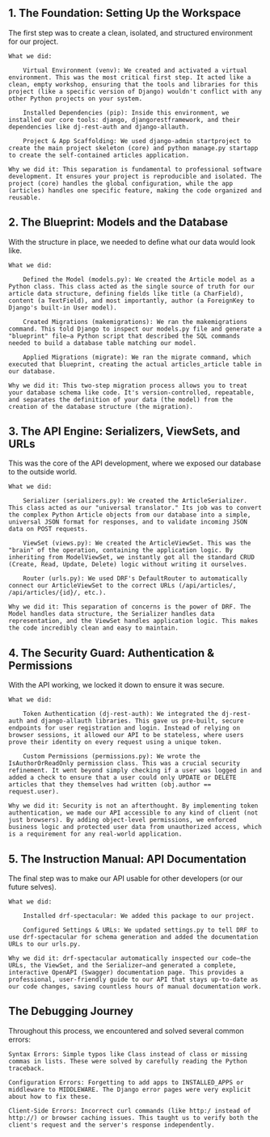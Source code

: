 ## 1. The Foundation: Setting Up the Workspace

The first step was to create a clean, isolated, and structured environment for our project.

    What we did:

        Virtual Environment (venv): We created and activated a virtual environment. This was the most critical first step. It acted like a clean, empty workshop, ensuring that the tools and libraries for this project (like a specific version of Django) wouldn't conflict with any other Python projects on your system.

        Installed Dependencies (pip): Inside this environment, we installed our core tools: django, djangorestframework, and their dependencies like dj-rest-auth and django-allauth.

        Project & App Scaffolding: We used django-admin startproject to create the main project skeleton (core) and python manage.py startapp to create the self-contained articles application.

    Why we did it: This separation is fundamental to professional software development. It ensures your project is reproducible and isolated. The project (core) handles the global configuration, while the app (articles) handles one specific feature, making the code organized and reusable.

## 2. The Blueprint: Models and the Database

With the structure in place, we needed to define what our data would look like.

    What we did:

        Defined the Model (models.py): We created the Article model as a Python class. This class acted as the single source of truth for our article data structure, defining fields like title (a CharField), content (a TextField), and most importantly, author (a ForeignKey to Django's built-in User model).

        Created Migrations (makemigrations): We ran the makemigrations command. This told Django to inspect our models.py file and generate a "blueprint" file—a Python script that described the SQL commands needed to build a database table matching our model.

        Applied Migrations (migrate): We ran the migrate command, which executed that blueprint, creating the actual articles_article table in our database.

    Why we did it: This two-step migration process allows you to treat your database schema like code. It's version-controlled, repeatable, and separates the definition of your data (the model) from the creation of the database structure (the migration).

## 3. The API Engine: Serializers, ViewSets, and URLs

This was the core of the API development, where we exposed our database to the outside world.

    What we did:

        Serializer (serializers.py): We created the ArticleSerializer. This class acted as our "universal translator." Its job was to convert the complex Python Article objects from our database into a simple, universal JSON format for responses, and to validate incoming JSON data on POST requests.

        ViewSet (views.py): We created the ArticleViewSet. This was the "brain" of the operation, containing the application logic. By inheriting from ModelViewSet, we instantly got all the standard CRUD (Create, Read, Update, Delete) logic without writing it ourselves.

        Router (urls.py): We used DRF's DefaultRouter to automatically connect our ArticleViewSet to the correct URLs (/api/articles/, /api/articles/{id}/, etc.).

    Why we did it: This separation of concerns is the power of DRF. The Model handles data structure, the Serializer handles data representation, and the ViewSet handles application logic. This makes the code incredibly clean and easy to maintain.

## 4. The Security Guard: Authentication & Permissions

With the API working, we locked it down to ensure it was secure.

    What we did:

        Token Authentication (dj-rest-auth): We integrated the dj-rest-auth and django-allauth libraries. This gave us pre-built, secure endpoints for user registration and login. Instead of relying on browser sessions, it allowed our API to be stateless, where users prove their identity on every request using a unique token.

        Custom Permissions (permissions.py): We wrote the IsAuthorOrReadOnly permission class. This was a crucial security refinement. It went beyond simply checking if a user was logged in and added a check to ensure that a user could only UPDATE or DELETE articles that they themselves had written (obj.author == request.user).

    Why we did it: Security is not an afterthought. By implementing token authentication, we made our API accessible to any kind of client (not just browsers). By adding object-level permissions, we enforced business logic and protected user data from unauthorized access, which is a requirement for any real-world application.

## 5. The Instruction Manual: API Documentation

The final step was to make our API usable for other developers (or our future selves).

    What we did:

        Installed drf-spectacular: We added this package to our project.

        Configured Settings & URLs: We updated settings.py to tell DRF to use drf-spectacular for schema generation and added the documentation URLs to our urls.py.

    Why we did it: drf-spectacular automatically inspected our code—the URLs, the ViewSet, and the Serializer—and generated a complete, interactive OpenAPI (Swagger) documentation page. This provides a professional, user-friendly guide to our API that stays up-to-date as our code changes, saving countless hours of manual documentation work.

## The Debugging Journey

Throughout this process, we encountered and solved several common errors:

    Syntax Errors: Simple typos like Class instead of class or missing commas in lists. These were solved by carefully reading the Python traceback.

    Configuration Errors: Forgetting to add apps to INSTALLED_APPS or middleware to MIDDLEWARE. The Django error pages were very explicit about how to fix these.

    Client-Side Errors: Incorrect curl commands (like http:/ instead of http://) or browser caching issues. This taught us to verify both the client's request and the server's response independently.
